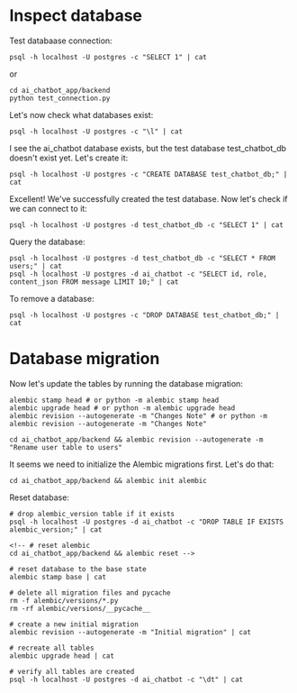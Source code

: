 # Inspect database
Test databaase connection:
```
psql -h localhost -U postgres -c "SELECT 1" | cat
```

or 
```
cd ai_chatbot_app/backend
python test_connection.py
```

Let's now check what databases exist:
```
psql -h localhost -U postgres -c "\l" | cat
```

I see the ai_chatbot database exists, but the test database test_chatbot_db doesn't exist yet. Let's create it:
```
psql -h localhost -U postgres -c "CREATE DATABASE test_chatbot_db;" | cat
```

Excellent! We've successfully created the test database. Now let's check if we can connect to it:
```
psql -h localhost -U postgres -d test_chatbot_db -c "SELECT 1" | cat
```

Query the database:
```
psql -h localhost -U postgres -d test_chatbot_db -c "SELECT * FROM users;" | cat
psql -h localhost -U postgres -d ai_chatbot -c "SELECT id, role, content_json FROM message LIMIT 10;" | cat
```

To remove a database:
```
psql -h localhost -U postgres -c "DROP DATABASE test_chatbot_db;" | cat
```

# Database migration
Now let's update the tables by running the database migration:
```
alembic stamp head # or python -m alembic stamp head
alembic upgrade head # or python -m alembic upgrade head
alembic revision --autogenerate -m "Changes Note" # or python -m alembic revision --autogenerate -m "Changes Note"
```
```
cd ai_chatbot_app/backend && alembic revision --autogenerate -m "Rename user table to users"
```
It seems we need to initialize the Alembic migrations first. Let's do that:
```
cd ai_chatbot_app/backend && alembic init alembic
```


Reset database:
```
# drop alembic_version table if it exists
psql -h localhost -U postgres -d ai_chatbot -c "DROP TABLE IF EXISTS alembic_version;" | cat

<!-- # reset alembic
cd ai_chatbot_app/backend && alembic reset -->

# reset database to the base state
alembic stamp base | cat

# delete all migration files and pycache
rm -f alembic/versions/*.py
rm -rf alembic/versions/__pycache__

# create a new initial migration
alembic revision --autogenerate -m "Initial migration" | cat

# recreate all tables
alembic upgrade head | cat

# verify all tables are created
psql -h localhost -U postgres -d ai_chatbot -c "\dt" | cat
```


